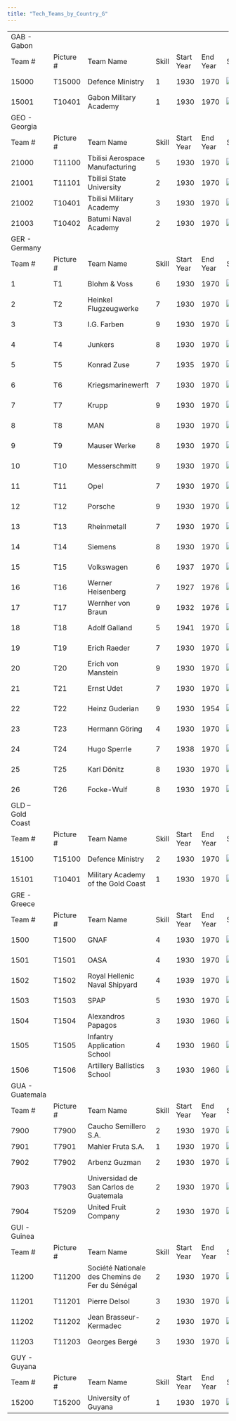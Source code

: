 ```yaml
---
title: "Tech_Teams_by_Country_G"
---
```


|                  |            |                                                 |       |            |          |                                                                                             |                                                                                             |                                                                                             |                                                                                             |                                                                                       |     |
|------------------|------------|-------------------------------------------------|-------|------------|----------|---------------------------------------------------------------------------------------------|---------------------------------------------------------------------------------------------|---------------------------------------------------------------------------------------------|---------------------------------------------------------------------------------------------|---------------------------------------------------------------------------------------|-----|
| GAB - Gabon      |            |                                                 |       |            |          |                                                                                             |                                                                                             |                                                                                             |                                                                                             |                                                                                       |     |
| Team \#          | Picture \# | Team Name                                       | Skill | Start Year | End Year | Specialities                                                                                |                                                                                             |                                                                                             |                                                                                             |                                                                                       |     |
| 15000            | T15000     | Defence Ministry                                | 1     | 1930       | 1970     | [![AER](/images/a/a1/Aeronautics.png)](/File:Aeronautics.png "AER")                         | [![ART](/images/d/d8/Artillery.png)](/File:Artillery.png "ART")                             | [![ELE](/images/d/dd/Electronics.png)](/File:Electronics.png "ELE")                         | [![EQP](/images/2/20/General_equipment.png)](/File:General_equipment.png "EQP")             | [![MCH](/images/a/a1/Mechanics.png)](/File:Mechanics.png "MCH")                       |     |
| 15001            | T10401     | Gabon Military Academy                          | 1     | 1930       | 1970     | [![CEX](/images/b/bc/Centralized_execution.png)](/File:Centralized_execution.png "CEX")     | [![CRG](/images/3/38/Individual_courage.png)](/File:Individual_courage.png "CRG")           | [![INF](/images/b/be/Infantry_focus.png)](/File:Infantry_focus.png "INF")                   | [![LGT](/images/1/1d/Large_unit_tactics.png)](/File:Large_unit_tactics.png "LGT")           |                                                                                       |     |
| GEO - Georgia    |            |                                                 |       |            |          |                                                                                             |                                                                                             |                                                                                             |                                                                                             |                                                                                       |     |
| Team \#          | Picture \# | Team Name                                       | Skill | Start Year | End Year | Specialities                                                                                |                                                                                             |                                                                                             |                                                                                             |                                                                                       |     |
| 21000            | T11100     | Tbilisi Aerospace Manufacturing                 | 5     | 1930       | 1970     | [![AER](/images/a/a1/Aeronautics.png)](/File:Aeronautics.png "AER")                         | [![AIR](/images/8/87/Aircraft_testing.png)](/File:Aircraft_testing.png "AIR")               | [![RKT](/images/5/51/Rocketry.png)](/File:Rocketry.png "RKT")                               | [![TEC](/images/9/9d/Technical_efficiency.png)](/File:Technical_efficiency.png "TEC")       |                                                                                       |     |
| 21001            | T11101     | Tbilisi State University                        | 2     | 1930       | 1970     | [![CHE](/images/1/19/Chemistry.png)](/File:Chemistry.png "CHE")                             | [![MGT](/images/c/c7/Management.png)](/File:Management.png "MGT")                           | [![MTH](/images/7/79/Mathematics.png)](/File:Mathematics.png "MTH")                         | [![MCH](/images/a/a1/Mechanics.png)](/File:Mechanics.png "MCH")                             |                                                                                       |     |
| 21002            | T10401     | Tbilisi Military Academy                        | 3     | 1930       | 1970     | [![CEX](/images/b/bc/Centralized_execution.png)](/File:Centralized_execution.png "CEX")     | [![EQP](/images/2/20/General_equipment.png)](/File:General_equipment.png "EQP")             | [![INF](/images/b/be/Infantry_focus.png)](/File:Infantry_focus.png "INF")                   | [![LGT](/images/1/1d/Large_unit_tactics.png)](/File:Large_unit_tactics.png "LGT")           | [![TRA](/images/b/b1/Training.png)](/File:Training.png "TRA")                         |     |
| 21003            | T10402     | Batumi Naval Academy                            | 2     | 1930       | 1970     | [![LTF](/images/e/e7/Large_taskforce_tactics.png)](/File:Large_taskforce_tactics.png "LTF") | [![NVA](/images/e/ea/Naval_artillery.png)](/File:Naval_artillery.png "NVA")                 | [![NVT](/images/1/10/Naval_training.png)](/File:Naval_training.png "NVT")                   | [![STF](/images/4/48/Small_taskforce_tactics.png)](/File:Small_taskforce_tactics.png "STF") | [![SUB](/images/6/61/Submarine_tactics.png)](/File:Submarine_tactics.png "SUB")       |     |
| GER - Germany    |            |                                                 |       |            |          |                                                                                             |                                                                                             |                                                                                             |                                                                                             |                                                                                       |     |
| Team \#          | Picture \# | Team Name                                       | Skill | Start Year | End Year | Specialities                                                                                |                                                                                             |                                                                                             |                                                                                             |                                                                                       |     |
| 1                | T1         | Blohm & Voss                                    | 6     | 1930       | 1970     | [![ELE](/images/d/dd/Electronics.png)](/File:Electronics.png "ELE")                         | [![EQP](/images/2/20/General_equipment.png)](/File:General_equipment.png "EQP")             | [![NVA](/images/e/ea/Naval_artillery.png)](/File:Naval_artillery.png "NVA")                 | [![NVE](/images/0/09/Naval_engineering.png)](/File:Naval_engineering.png "NVE")             | [![TEC](/images/9/9d/Technical_efficiency.png)](/File:Technical_efficiency.png "TEC") |     |
| 2                | T2         | Heinkel Flugzeugwerke                           | 7     | 1930       | 1970     | [![AER](/images/a/a1/Aeronautics.png)](/File:Aeronautics.png "AER")                         | [![CHE](/images/1/19/Chemistry.png)](/File:Chemistry.png "CHE")                             | [![ELE](/images/d/dd/Electronics.png)](/File:Electronics.png "ELE")                         | [![TEC](/images/9/9d/Technical_efficiency.png)](/File:Technical_efficiency.png "TEC")       |                                                                                       |     |
| 3                | T3         | I.G. Farben                                     | 9     | 1930       | 1970     | [![CHE](/images/1/19/Chemistry.png)](/File:Chemistry.png "CHE")                             | [![EQP](/images/2/20/General_equipment.png)](/File:General_equipment.png "EQP")             | [![IND](/images/7/79/Industrial_engineering.png)](/File:Industrial_engineering.png "IND")   | [![MGT](/images/c/c7/Management.png)](/File:Management.png "MGT")                           | [![TEC](/images/9/9d/Technical_efficiency.png)](/File:Technical_efficiency.png "TEC") |     |
| 4                | T4         | Junkers                                         | 8     | 1930       | 1970     | [![AER](/images/a/a1/Aeronautics.png)](/File:Aeronautics.png "AER")                         | [![CHE](/images/1/19/Chemistry.png)](/File:Chemistry.png "CHE")                             | [![TEC](/images/9/9d/Technical_efficiency.png)](/File:Technical_efficiency.png "TEC")       |                                                                                             |                                                                                       |     |
| 5                | T5         | Konrad Zuse                                     | 7     | 1935       | 1970     | [![ELE](/images/d/dd/Electronics.png)](/File:Electronics.png "ELE")                         | [![MTH](/images/7/79/Mathematics.png)](/File:Mathematics.png "MTH")                         | [![MCH](/images/a/a1/Mechanics.png)](/File:Mechanics.png "MCH")                             |                                                                                             |                                                                                       |     |
| 6                | T6         | Kriegsmarinewerft                               | 7     | 1930       | 1970     | [![ELE](/images/d/dd/Electronics.png)](/File:Electronics.png "ELE")                         | [![NVA](/images/e/ea/Naval_artillery.png)](/File:Naval_artillery.png "NVA")                 | [![NVE](/images/0/09/Naval_engineering.png)](/File:Naval_engineering.png "NVE")             | [![TEC](/images/9/9d/Technical_efficiency.png)](/File:Technical_efficiency.png "TEC")       |                                                                                       |     |
| 7                | T7         | Krupp                                           | 9     | 1930       | 1970     | [![ART](/images/d/d8/Artillery.png)](/File:Artillery.png "ART")                             | [![IND](/images/7/79/Industrial_engineering.png)](/File:Industrial_engineering.png "IND")   | [![MCH](/images/a/a1/Mechanics.png)](/File:Mechanics.png "MCH")                             | [![TEC](/images/9/9d/Technical_efficiency.png)](/File:Technical_efficiency.png "TEC")       |                                                                                       |     |
| 8                | T8         | MAN                                             | 8     | 1930       | 1970     | [![ART](/images/d/d8/Artillery.png)](/File:Artillery.png "ART")                             | [![CHE](/images/1/19/Chemistry.png)](/File:Chemistry.png "CHE")                             | [![MCH](/images/a/a1/Mechanics.png)](/File:Mechanics.png "MCH")                             | [![TEC](/images/9/9d/Technical_efficiency.png)](/File:Technical_efficiency.png "TEC")       |                                                                                       |     |
| 9                | T9         | Mauser Werke                                    | 8     | 1930       | 1970     | [![ART](/images/d/d8/Artillery.png)](/File:Artillery.png "ART")                             | [![EQP](/images/2/20/General_equipment.png)](/File:General_equipment.png "EQP")             | [![MCH](/images/a/a1/Mechanics.png)](/File:Mechanics.png "MCH")                             | [![TRA](/images/b/b1/Training.png)](/File:Training.png "TRA")                               |                                                                                       |     |
| 10               | T10        | Messerschmitt                                   | 9     | 1930       | 1970     | [![AER](/images/a/a1/Aeronautics.png)](/File:Aeronautics.png "AER")                         | [![ART](/images/d/d8/Artillery.png)](/File:Artillery.png "ART")                             | [![RKT](/images/5/51/Rocketry.png)](/File:Rocketry.png "RKT")                               | [![TEC](/images/9/9d/Technical_efficiency.png)](/File:Technical_efficiency.png "TEC")       |                                                                                       |     |
| 11               | T11        | Opel                                            | 7     | 1930       | 1970     | [![MGT](/images/c/c7/Management.png)](/File:Management.png "MGT")                           | [![MCH](/images/a/a1/Mechanics.png)](/File:Mechanics.png "MCH")                             | [![TEC](/images/9/9d/Technical_efficiency.png)](/File:Technical_efficiency.png "TEC")       |                                                                                             |                                                                                       |     |
| 12               | T12        | Porsche                                         | 9     | 1930       | 1970     | [![ART](/images/d/d8/Artillery.png)](/File:Artillery.png "ART")                             | [![MCH](/images/a/a1/Mechanics.png)](/File:Mechanics.png "MCH")                             | [![TEC](/images/9/9d/Technical_efficiency.png)](/File:Technical_efficiency.png "TEC")       |                                                                                             |                                                                                       |     |
| 13               | T13        | Rheinmetall                                     | 7     | 1930       | 1970     | [![ART](/images/d/d8/Artillery.png)](/File:Artillery.png "ART")                             | [![CHE](/images/1/19/Chemistry.png)](/File:Chemistry.png "CHE")                             | [![MCH](/images/a/a1/Mechanics.png)](/File:Mechanics.png "MCH")                             | [![TRA](/images/b/b1/Training.png)](/File:Training.png "TRA")                               |                                                                                       |     |
| 14               | T14        | Siemens                                         | 8     | 1930       | 1970     | [![ELE](/images/d/dd/Electronics.png)](/File:Electronics.png "ELE")                         | [![IND](/images/7/79/Industrial_engineering.png)](/File:Industrial_engineering.png "IND")   | [![MGT](/images/c/c7/Management.png)](/File:Management.png "MGT")                           | [![TEC](/images/9/9d/Technical_efficiency.png)](/File:Technical_efficiency.png "TEC")       |                                                                                       |     |
| 15               | T15        | Volkswagen                                      | 6     | 1937       | 1970     | [![IND](/images/7/79/Industrial_engineering.png)](/File:Industrial_engineering.png "IND")   | [![MGT](/images/c/c7/Management.png)](/File:Management.png "MGT")                           | [![MCH](/images/a/a1/Mechanics.png)](/File:Mechanics.png "MCH")                             | [![TEC](/images/9/9d/Technical_efficiency.png)](/File:Technical_efficiency.png "TEC")       |                                                                                       |     |
| 16               | T16        | Werner Heisenberg                               | 7     | 1927       | 1976     | [![MTH](/images/7/79/Mathematics.png)](/File:Mathematics.png "MTH")                         | [![NUC](/images/0/05/Nuclear_engineering.png)](/File:Nuclear_engineering.png "NUC")         | [![PHY](/images/a/a1/Nuclear_physics.png)](/File:Nuclear_physics.png "PHY")                 |                                                                                             |                                                                                       |     |
| 17               | T17        | Wernher von Braun                               | 9     | 1932       | 1976     | [![AER](/images/a/a1/Aeronautics.png)](/File:Aeronautics.png "AER")                         | [![RKT](/images/5/51/Rocketry.png)](/File:Rocketry.png "RKT")                               | [![TEC](/images/9/9d/Technical_efficiency.png)](/File:Technical_efficiency.png "TEC")       |                                                                                             |                                                                                       |     |
| 18               | T18        | Adolf Galland                                   | 5     | 1941       | 1970     | [![AIR](/images/8/87/Aircraft_testing.png)](/File:Aircraft_testing.png "AIR")               | [![CEX](/images/b/bc/Centralized_execution.png)](/File:Centralized_execution.png "CEX")     | [![FTR](/images/8/8a/Fighter_tactics.png)](/File:Fighter_tactics.png "FTR")                 | [![PIL](/images/6/6b/Piloting.png)](/File:Piloting.png "PIL")                               |                                                                                       |     |
| 19               | T19        | Erich Raeder                                    | 7     | 1930       | 1970     | [![CEX](/images/b/bc/Centralized_execution.png)](/File:Centralized_execution.png "CEX")     | [![NVT](/images/1/10/Naval_training.png)](/File:Naval_training.png "NVT")                   | [![SEA](/images/2/22/Seamanship.png)](/File:Seamanship.png "SEA")                           | [![STF](/images/4/48/Small_taskforce_tactics.png)](/File:Small_taskforce_tactics.png "STF") |                                                                                       |     |
| 20               | T20        | Erich von Manstein                              | 9     | 1930       | 1970     | [![CEX](/images/b/bc/Centralized_execution.png)](/File:Centralized_execution.png "CEX")     | [![CAF](/images/f/f8/Combined_arms_focus.png)](/File:Combined_arms_focus.png "CAF")         | [![LGT](/images/1/1d/Large_unit_tactics.png)](/File:Large_unit_tactics.png "LGT")           | [![MGT](/images/c/c7/Management.png)](/File:Management.png "MGT")                           | [![TRA](/images/b/b1/Training.png)](/File:Training.png "TRA")                         |     |
| 21               | T21        | Ernst Udet                                      | 7     | 1930       | 1970     | [![AIR](/images/8/87/Aircraft_testing.png)](/File:Aircraft_testing.png "AIR")               | [![BOM](/images/2/26/Bomber_tactics.png)](/File:Bomber_tactics.png "BOM")                   | [![CAF](/images/f/f8/Combined_arms_focus.png)](/File:Combined_arms_focus.png "CAF")         | [![DEX](/images/0/0d/Decentralized_execution.png)](/File:Decentralized_execution.png "DEX") | [![PIL](/images/6/6b/Piloting.png)](/File:Piloting.png "PIL")                         |     |
| 22               | T22        | Heinz Guderian                                  | 9     | 1930       | 1954     | [![CAF](/images/f/f8/Combined_arms_focus.png)](/File:Combined_arms_focus.png "CAF")         | [![DEX](/images/0/0d/Decentralized_execution.png)](/File:Decentralized_execution.png "DEX") | [![SMT](/images/2/2f/Small_unit_tactics.png)](/File:Small_unit_tactics.png "SMT")           | [![TRA](/images/b/b1/Training.png)](/File:Training.png "TRA")                               |                                                                                       |     |
| 23               | T23        | Hermann Göring                                  | 4     | 1930       | 1970     | [![AIR](/images/8/87/Aircraft_testing.png)](/File:Aircraft_testing.png "AIR")               | [![BOM](/images/2/26/Bomber_tactics.png)](/File:Bomber_tactics.png "BOM")                   | [![CEX](/images/b/bc/Centralized_execution.png)](/File:Centralized_execution.png "CEX")     | [![PIL](/images/6/6b/Piloting.png)](/File:Piloting.png "PIL")                               |                                                                                       |     |
| 24               | T24        | Hugo Sperrle                                    | 7     | 1938       | 1970     | [![AIR](/images/8/87/Aircraft_testing.png)](/File:Aircraft_testing.png "AIR")               | [![BOM](/images/2/26/Bomber_tactics.png)](/File:Bomber_tactics.png "BOM")                   | [![CEX](/images/b/bc/Centralized_execution.png)](/File:Centralized_execution.png "CEX")     | [![FTR](/images/8/8a/Fighter_tactics.png)](/File:Fighter_tactics.png "FTR")                 |                                                                                       |     |
| 25               | T25        | Karl Dönitz                                     | 8     | 1930       | 1970     | [![CEX](/images/b/bc/Centralized_execution.png)](/File:Centralized_execution.png "CEX")     | [![SEA](/images/2/22/Seamanship.png)](/File:Seamanship.png "SEA")                           | [![STF](/images/4/48/Small_taskforce_tactics.png)](/File:Small_taskforce_tactics.png "STF") | [![SUB](/images/6/61/Submarine_tactics.png)](/File:Submarine_tactics.png "SUB")             |                                                                                       |     |
| 26               | T26        | Focke-Wulf                                      | 8     | 1930       | 1970     | [![AER](/images/a/a1/Aeronautics.png)](/File:Aeronautics.png "AER")                         | [![ART](/images/d/d8/Artillery.png)](/File:Artillery.png "ART")                             | [![ELE](/images/d/dd/Electronics.png)](/File:Electronics.png "ELE")                         | [![TEC](/images/9/9d/Technical_efficiency.png)](/File:Technical_efficiency.png "TEC")       |                                                                                       |     |
| GLD – Gold Coast |            |                                                 |       |            |          |                                                                                             |                                                                                             |                                                                                             |                                                                                             |                                                                                       |     |
| Team \#          | Picture \# | Team Name                                       | Skill | Start Year | End Year | Specialities                                                                                |                                                                                             |                                                                                             |                                                                                             |                                                                                       |     |
| 15100            | T15100     | Defence Ministry                                | 2     | 1930       | 1970     | [![AER](/images/a/a1/Aeronautics.png)](/File:Aeronautics.png "AER")                         | [![ART](/images/d/d8/Artillery.png)](/File:Artillery.png "ART")                             | [![ELE](/images/d/dd/Electronics.png)](/File:Electronics.png "ELE")                         | [![EQP](/images/2/20/General_equipment.png)](/File:General_equipment.png "EQP")             | [![MCH](/images/a/a1/Mechanics.png)](/File:Mechanics.png "MCH")                       |     |
| 15101            | T10401     | Military Academy of the Gold Coast              | 1     | 1930       | 1970     | [![CEX](/images/b/bc/Centralized_execution.png)](/File:Centralized_execution.png "CEX")     | [![DEX](/images/0/0d/Decentralized_execution.png)](/File:Decentralized_execution.png "DEX") | [![LGT](/images/1/1d/Large_unit_tactics.png)](/File:Large_unit_tactics.png "LGT")           | [![SMT](/images/2/2f/Small_unit_tactics.png)](/File:Small_unit_tactics.png "SMT")           |                                                                                       |     |
| GRE - Greece     |            |                                                 |       |            |          |                                                                                             |                                                                                             |                                                                                             |                                                                                             |                                                                                       |     |
| Team \#          | Picture \# | Team Name                                       | Skill | Start Year | End Year | Specialities                                                                                |                                                                                             |                                                                                             |                                                                                             |                                                                                       |     |
| 1500             | T1500      | GNAF                                            | 4     | 1930       | 1970     | [![AER](/images/a/a1/Aeronautics.png)](/File:Aeronautics.png "AER")                         | [![ELE](/images/d/dd/Electronics.png)](/File:Electronics.png "ELE")                         | [![MCH](/images/a/a1/Mechanics.png)](/File:Mechanics.png "MCH")                             |                                                                                             |                                                                                       |     |
| 1501             | T1501      | OASA                                            | 4     | 1930       | 1970     | [![ELE](/images/d/dd/Electronics.png)](/File:Electronics.png "ELE")                         | [![IND](/images/7/79/Industrial_engineering.png)](/File:Industrial_engineering.png "IND")   | [![MGT](/images/c/c7/Management.png)](/File:Management.png "MGT")                           | [![MCH](/images/a/a1/Mechanics.png)](/File:Mechanics.png "MCH")                             | [![TEC](/images/9/9d/Technical_efficiency.png)](/File:Technical_efficiency.png "TEC") |     |
| 1502             | T1502      | Royal Hellenic Naval Shipyard                   | 4     | 1939       | 1970     | [![ELE](/images/d/dd/Electronics.png)](/File:Electronics.png "ELE")                         | [![NVA](/images/e/ea/Naval_artillery.png)](/File:Naval_artillery.png "NVA")                 | [![NVE](/images/0/09/Naval_engineering.png)](/File:Naval_engineering.png "NVE")             | [![TEC](/images/9/9d/Technical_efficiency.png)](/File:Technical_efficiency.png "TEC")       |                                                                                       |     |
| 1503             | T1503      | SPAP                                            | 5     | 1930       | 1970     | [![IND](/images/7/79/Industrial_engineering.png)](/File:Industrial_engineering.png "IND")   | [![MGT](/images/c/c7/Management.png)](/File:Management.png "MGT")                           | [![MCH](/images/a/a1/Mechanics.png)](/File:Mechanics.png "MCH")                             |                                                                                             |                                                                                       |     |
| 1504             | T1504      | Alexandros Papagos                              | 3     | 1930       | 1960     | [![CEX](/images/b/bc/Centralized_execution.png)](/File:Centralized_execution.png "CEX")     | [![CRG](/images/3/38/Individual_courage.png)](/File:Individual_courage.png "CRG")           | [![INF](/images/b/be/Infantry_focus.png)](/File:Infantry_focus.png "INF")                   | [![SMT](/images/2/2f/Small_unit_tactics.png)](/File:Small_unit_tactics.png "SMT")           | [![TRA](/images/b/b1/Training.png)](/File:Training.png "TRA")                         |     |
| 1505             | T1505      | Infantry Application School                     | 4     | 1930       | 1960     | [![EQP](/images/2/20/General_equipment.png)](/File:General_equipment.png "EQP")             | [![TRA](/images/b/b1/Training.png)](/File:Training.png "TRA")                               |                                                                                             |                                                                                             |                                                                                       |     |
| 1506             | T1506      | Artillery Ballistics School                     | 3     | 1930       | 1960     | [![ART](/images/d/d8/Artillery.png)](/File:Artillery.png "ART")                             | [![MCH](/images/a/a1/Mechanics.png)](/File:Mechanics.png "MCH")                             |                                                                                             |                                                                                             |                                                                                       |     |
| GUA - Guatemala  |            |                                                 |       |            |          |                                                                                             |                                                                                             |                                                                                             |                                                                                             |                                                                                       |     |
| Team \#          | Picture \# | Team Name                                       | Skill | Start Year | End Year | Specialities                                                                                |                                                                                             |                                                                                             |                                                                                             |                                                                                       |     |
| 7900             | T7900      | Caucho Semillero S.A.                           | 2     | 1930       | 1970     | [![CHE](/images/1/19/Chemistry.png)](/File:Chemistry.png "CHE")                             | [![IND](/images/7/79/Industrial_engineering.png)](/File:Industrial_engineering.png "IND")   | [![MGT](/images/c/c7/Management.png)](/File:Management.png "MGT")                           |                                                                                             |                                                                                       |     |
| 7901             | T7901      | Mahler Fruta S.A.                               | 1     | 1930       | 1970     | [![MGT](/images/c/c7/Management.png)](/File:Management.png "MGT")                           |                                                                                             |                                                                                             |                                                                                             |                                                                                       |     |
| 7902             | T7902      | Arbenz Guzman                                   | 2     | 1930       | 1970     | [![CRG](/images/3/38/Individual_courage.png)](/File:Individual_courage.png "CRG")           | [![INF](/images/b/be/Infantry_focus.png)](/File:Infantry_focus.png "INF")                   | [![SMT](/images/2/2f/Small_unit_tactics.png)](/File:Small_unit_tactics.png "SMT")           | [![TRA](/images/b/b1/Training.png)](/File:Training.png "TRA")                               |                                                                                       |     |
| 7903             | T7903      | Universidad de San Carlos de Guatemala          | 2     | 1930       | 1970     | [![CHE](/images/1/19/Chemistry.png)](/File:Chemistry.png "CHE")                             | [![MGT](/images/c/c7/Management.png)](/File:Management.png "MGT")                           | [![MCH](/images/a/a1/Mechanics.png)](/File:Mechanics.png "MCH")                             |                                                                                             |                                                                                       |     |
| 7904             | T5209      | United Fruit Company                            | 2     | 1930       | 1970     | [![CHE](/images/1/19/Chemistry.png)](/File:Chemistry.png "CHE")                             | [![MGT](/images/c/c7/Management.png)](/File:Management.png "MGT")                           | [![MCH](/images/a/a1/Mechanics.png)](/File:Mechanics.png "MCH")                             |                                                                                             |                                                                                       |     |
| GUI - Guinea     |            |                                                 |       |            |          |                                                                                             |                                                                                             |                                                                                             |                                                                                             |                                                                                       |     |
| Team \#          | Picture \# | Team Name                                       | Skill | Start Year | End Year | Specialities                                                                                |                                                                                             |                                                                                             |                                                                                             |                                                                                       |     |
| 11200            | T11200     | Société Nationale des Chemins de Fer du Sénégal | 2     | 1930       | 1970     | [![EQP](/images/2/20/General_equipment.png)](/File:General_equipment.png "EQP")             | [![IND](/images/7/79/Industrial_engineering.png)](/File:Industrial_engineering.png "IND")   | [![MGT](/images/c/c7/Management.png)](/File:Management.png "MGT")                           | [![MCH](/images/a/a1/Mechanics.png)](/File:Mechanics.png "MCH")                             |                                                                                       |     |
| 11201            | T11201     | Pierre Delsol                                   | 3     | 1930       | 1970     | [![CEX](/images/b/bc/Centralized_execution.png)](/File:Centralized_execution.png "CEX")     | [![CRG](/images/3/38/Individual_courage.png)](/File:Individual_courage.png "CRG")           | [![INF](/images/b/be/Infantry_focus.png)](/File:Infantry_focus.png "INF")                   | [![LGT](/images/1/1d/Large_unit_tactics.png)](/File:Large_unit_tactics.png "LGT")           |                                                                                       |     |
| 11202            | T11202     | Jean Brasseur-Kermadec                          | 2     | 1930       | 1970     | [![CEX](/images/b/bc/Centralized_execution.png)](/File:Centralized_execution.png "CEX")     | [![LTF](/images/e/e7/Large_taskforce_tactics.png)](/File:Large_taskforce_tactics.png "LTF") | [![NVT](/images/1/10/Naval_training.png)](/File:Naval_training.png "NVT")                   | [![SEA](/images/2/22/Seamanship.png)](/File:Seamanship.png "SEA")                           |                                                                                       |     |
| 11203            | T11203     | Georges Bergé                                   | 3     | 1930       | 1970     | [![AIR](/images/8/87/Aircraft_testing.png)](/File:Aircraft_testing.png "AIR")               | [![CEX](/images/b/bc/Centralized_execution.png)](/File:Centralized_execution.png "CEX")     | [![FTR](/images/8/8a/Fighter_tactics.png)](/File:Fighter_tactics.png "FTR")                 | [![PIL](/images/6/6b/Piloting.png)](/File:Piloting.png "PIL")                               |                                                                                       |     |
| GUY - Guyana     |            |                                                 |       |            |          |                                                                                             |                                                                                             |                                                                                             |                                                                                             |                                                                                       |     |
| Team \#          | Picture \# | Team Name                                       | Skill | Start Year | End Year | Specialities                                                                                |                                                                                             |                                                                                             |                                                                                             |                                                                                       |     |
| 15200            | T15200     | University of Guyana                            | 1     | 1930       | 1970     | [![CHE](/images/1/19/Chemistry.png)](/File:Chemistry.png "CHE")                             | [![MGT](/images/c/c7/Management.png)](/File:Management.png "MGT")                           | [![MCH](/images/a/a1/Mechanics.png)](/File:Mechanics.png "MCH")                             |                                                                                             |                                                                                       |     |
